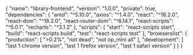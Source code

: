 {
  "name": "library-frontend",
  "version": "1.0.0",
  "private": true,
  "dependencies": {
    "antd": "^5.10.0",
    "axios": "^1.4.0",
    "react": "^18.2.0",
    "react-dom": "^18.2.0",
    "react-router-dom": "^6.14.1",
    "react-scripts": "^5.0.1",
    "recharts": "^3.1.2"
  },
  "scripts": {
    "start": "react-scripts start",
    "build": "react-scripts build",
    "test": "react-scripts test"
  },
  "browserslist": {
    "production": [
      ">0.2%",
      "not dead",
      "not op_mini all"
    ],
    "development": [
      "last 1 chrome version",
      "last 1 firefox version",
      "last 1 safari version"
    ]
  }
}
